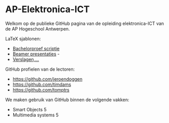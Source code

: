 AP-Elektronica-ICT
==================

Welkom op de publieke GitHub pagina van de opleiding elektronica-ICT van de AP Hogeschool Antwerpen.


LaTeX sjablonen:
 - [Bachelorproef scriptie](https://github.com/jeroendoggen/AP-latex-thesis-template "Bachelorproef scriptie") 
 - [Beamer presentaties]( https://github.com/jeroendoggen/AP-Latex-beamer-template "Beamer presentaties") -
 - [Verslagen,...](https://github.com/jeroendoggen/latex-templates "Verslagen,..") 

GitHub profielen van de lectoren:
 - https://github.com/jeroendoggen
 - https://github.com/timdams
 - https://github.com/tomptrs

We maken gebruik van GitHub binnen de volgende vakken:
 - Smart Objects 5
 - Multimedia systems 5
